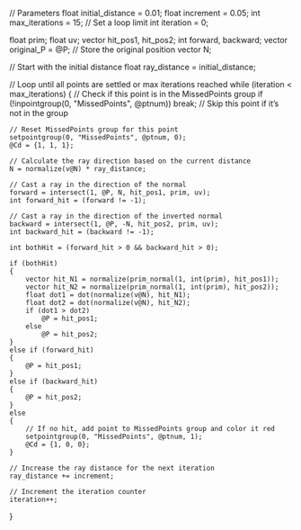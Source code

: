 // Parameters
float initial_distance = 0.01;
float increment = 0.05;
int max_iterations = 15;  // Set a loop limit
int iteration = 0;

float prim;
float uv;
vector hit_pos1, hit_pos2;
int forward, backward;
vector original_P = @P;  // Store the original position
vector N;

// Start with the initial distance
float ray_distance = initial_distance;

// Loop until all points are settled or max iterations reached
while (iteration < max_iterations)
{
    // Check if this point is in the MissedPoints group
    if (!inpointgroup(0, "MissedPoints", @ptnum))
        break;  // Skip this point if it’s not in the group

    // Reset MissedPoints group for this point
    setpointgroup(0, "MissedPoints", @ptnum, 0);
    @Cd = {1, 1, 1};

    // Calculate the ray direction based on the current distance
    N = normalize(v@N) * ray_distance;

    // Cast a ray in the direction of the normal
    forward = intersect(1, @P, N, hit_pos1, prim, uv);
    int forward_hit = (forward != -1);

    // Cast a ray in the direction of the inverted normal
    backward = intersect(1, @P, -N, hit_pos2, prim, uv);
    int backward_hit = (backward != -1);

    int bothHit = (forward_hit > 0 && backward_hit > 0);

    if (bothHit)
    {
        vector hit_N1 = normalize(prim_normal(1, int(prim), hit_pos1));
        vector hit_N2 = normalize(prim_normal(1, int(prim), hit_pos2));
        float dot1 = dot(normalize(v@N), hit_N1);
        float dot2 = dot(normalize(v@N), hit_N2);
        if (dot1 > dot2)
            @P = hit_pos1;
        else
            @P = hit_pos2;
    }
    else if (forward_hit)
    {
        @P = hit_pos1;
    }
    else if (backward_hit)
    {
        @P = hit_pos2;
    }
    else
    {
        // If no hit, add point to MissedPoints group and color it red
        setpointgroup(0, "MissedPoints", @ptnum, 1);
        @Cd = {1, 0, 0};
    }

    // Increase the ray distance for the next iteration
    ray_distance += increment;

    // Increment the iteration counter
    iteration++;
}
